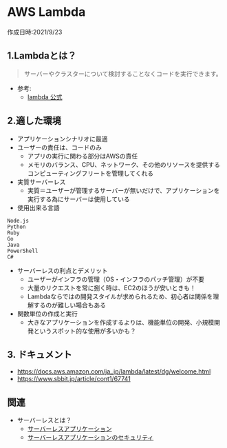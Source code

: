 # AWS Lambda
作成日時:2021/9/23

## 1.Lambdaとは？
> サーバーやクラスターについて検討することなくコードを実行できます。
* 参考:
  * [lambda 公式](https://aws.amazon.com/jp/lambda/)

## 2.適した環境
* アプリケーションシナリオに最適
* ユーザーの責任は、コードのみ
  * アプリの実行に関わる部分はAWSの責任
  * メモリのバランス、CPU、ネットワーク、その他のリソースを提供するコンピューティングフリートを管理してくれる
* 実質サーバーレス
  * 実質＝ユーザーが管理するサーバーが無いだけで、アプリケーションを実行する為にサーバーは使用している
* 使用出来る言語
```
Node.js
Python
Ruby
Go
Java
PowerShell
C#
```

* サーバーレスの利点とデメリット
  * ユーザーがインフラの管理（OS・インフラのパッチ管理）が不要
  * 大量のリクエストを常に捌く時は、EC2のほうが安いときも！
  * Lambdaならではの開発スタイルが求められるため、初心者は関係を理解するのが難しい場合もある
* 関数単位の作成と実行
  * 大きなアプリケーションを作成するよりは、機能単位の開発、小規模開発というスポット的な使用が多いかも？

## 3. ドキュメント
- https://docs.aws.amazon.com/ja_jp/lambda/latest/dg/welcome.html
- https://www.sbbit.jp/article/cont1/67741

## 関連
- サーバーレスとは？
  - [サーバーレスアプリケーション](../cloud/serverless_application.md)
  - [サーバーレスアプリケーションのセキュリティ](./colud/../../cloud/serverless_application_seculity.md)